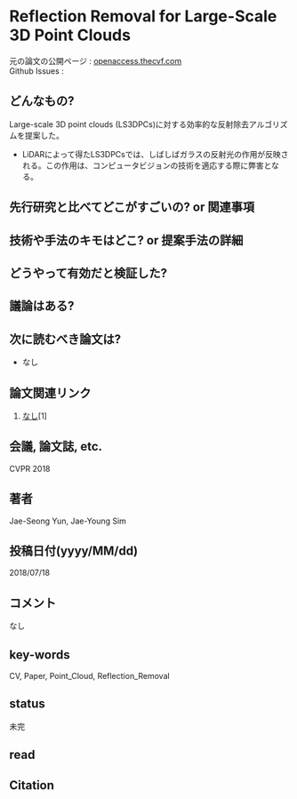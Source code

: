 # Reflection Removal for Large-Scale 3D Point Clouds

元の論文の公開ページ : [openaccess.thecvf.com](http://openaccess.thecvf.com/content_cvpr_2018/papers/Yun_Reflection_Removal_for_CVPR_2018_paper.pdf)  
Github Issues : []()  

## どんなもの?
Large-scale 3D point clouds (LS3DPCs)に対する効率的な反射除去アルゴリズムを提案した。
- LiDARによって得たLS3DPCsでは、しばしばガラスの反射光の作用が反映される。この作用は、コンピュータビジョンの技術を適応する際に弊害となる。

## 先行研究と比べてどこがすごいの? or 関連事項

## 技術や手法のキモはどこ? or 提案手法の詳細

## どうやって有効だと検証した?

## 議論はある?

## 次に読むべき論文は?
- なし

## 論文関連リンク
1. [なし]()[1]

## 会議, 論文誌, etc.
CVPR 2018

## 著者
Jae-Seong Yun, Jae-Young Sim

## 投稿日付(yyyy/MM/dd)
2018/07/18

## コメント
なし

## key-words
CV, Paper, Point_Cloud, Reflection_Removal

## status
未完

## read

## Citation
